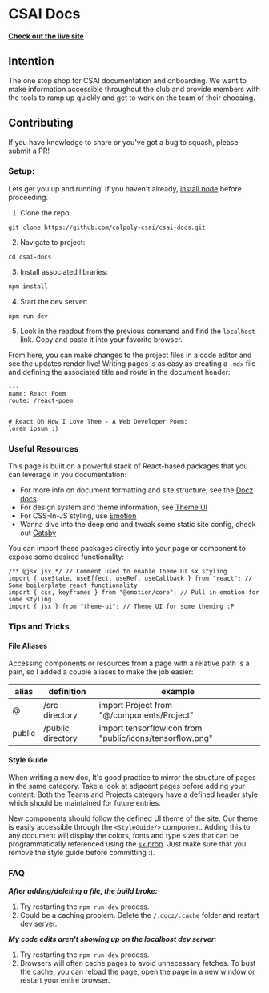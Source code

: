 # CSAI Docs

**[Check out the live site](https://kind-lichterman-90f7d9.netlify.app)**

## Intention

The one stop shop for CSAI documentation and onboarding. We want to make information accessible throughout the club and provide members with the tools to ramp up quickly and get to work on the team of their choosing.

## Contributing

If you have knowledge to share or you've got a bug to squash, please submit a PR!

### Setup:

Lets get you up and running! If you haven't already, [install node](https://nodejs.org/en/) before proceeding.

1. Clone the repo:

```
git clone https://github.com/calpoly-csai/csai-docs.git
```

2. Navigate to project:

```
cd csai-docs
```

3. Install associated libraries:

```
npm install
```

4. Start the dev server:

```
npm run dev
```

5. Look in the readout from the previous command and find the `localhost` link. Copy and paste it into your favorite browser.

From here, you can make changes to the project files in a code editor and see the updates render live! Writing pages is as easy as creating a `.mdx` file and defining the associated title and route in the document header:

```
---
name: React Poem
route: /react-poem
---

# React Oh How I Love Thee - A Web Developer Poem:
lorem ipsum :)

```

### Useful Resources

This page is built on a powerful stack of React-based packages that you can leverage in you documentation:

- For more info on document formatting and site structure, see the [Docz docs](https://www.docz.site/docs/getting-started#develop).
- For design system and theme information, see [Theme UI](https://theme-ui.com/getting-started)
- For CSS-In-JS styling, use [Emotion](https://emotion.sh/docs/introduction)
- Wanna dive into the deep end and tweak some static site config, check out [Gatsby](https://www.gatsbyjs.com/)

You can import these packages directly into your page or component to expose some desired functionality:

```
/** @jsx jsx */ // Comment used to enable Theme UI sx styling
import { useState, useEffect, useRef, useCallback } from "react"; // Some boilerplate react functionality
import { css, keyframes } from "@emotion/core"; // Pull in emotion for some styling
import { jsx } from "theme-ui"; // Theme UI for some theming :P
```

### Tips and Tricks

#### File Aliases

Accessing components or resources from a page with a relative path is a pain, so I added a couple aliases to make the job easier:

| alias  | definition        | example                                                  |
| ------ | ----------------- | -------------------------------------------------------- |
| @      | /src directory    | import Project from "@/components/Project"               |
| public | /public directory | import tensorflowIcon from "public/icons/tensorflow.png" |

#### Style Guide

When writing a new doc, It's good practice to mirror the structure of pages in the same category. Take a look at adjacent pages before adding your content. Both the Teams and Projects category have a defined header style which should be maintained for future entries.

New components should follow the defined UI theme of the site. Our theme is easily accessible through the `<StyleGuide/>` component. Adding this to any document will display the colors, fonts and type sizes that can be programmatically referenced using the [`sx` prop](https://theme-ui.com/sx-prop/). Just make sure that you remove the style guide before committing :).

### FAQ

**_After adding/deleting a file, the build broke:_**

1. Try restarting the `npm run dev` process.
2. Could be a caching problem. Delete the `/.docz/.cache` folder and restart dev server.

**_My code edits aren't showing up on the localhost dev server:_**

1. Try restarting the `npm run dev` process.
2. Browsers will often cache pages to avoid unnecessary fetches. To bust the cache, you can reload the page, open the page in a new window or restart your entire browser.
